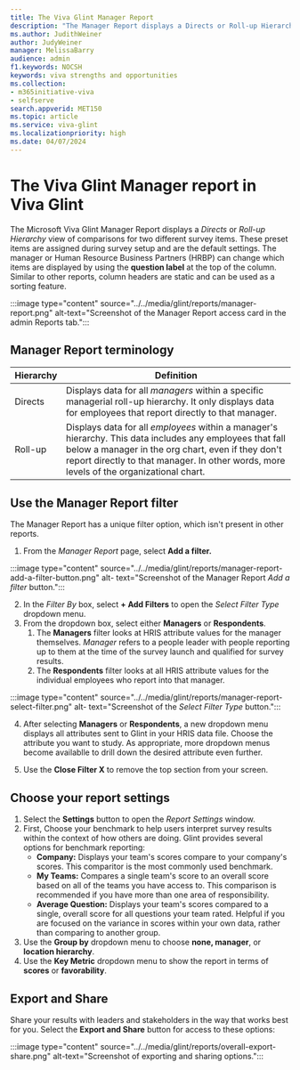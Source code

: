 ```yaml
---
title: The Viva Glint Manager Report
description: "The Manager Report displays a Directs or Roll-up Hierarchy view for two preselected survey items within a specific hierarchy."
ms.author: JudithWeiner
author: JudyWeiner
manager: MelissaBarry
audience: admin
f1.keywords: NOCSH
keywords: viva strengths and opportunities
ms.collection:  
- m365initiative-viva
- selfserve 
search.appverid: MET150 
ms.topic: article
ms.service: viva-glint
ms.localizationpriority: high
ms.date: 04/07/2024
---
```


# The Viva Glint Manager report in Viva Glint

The Microsoft Viva Glint Manager Report displays a *Directs* or *Roll-up Hierarchy* view of comparisons for two different survey items. These preset items are assigned during survey setup and are the default settings. The manager or Human Resource Business Partners (HRBP) can change which items are displayed by using the **question label** at the top of the column. Similar to other reports, column headers are static and can be used as a sorting feature. 

:::image type="content" source="../../media/glint/reports/manager-report.png" alt-text="Screenshot of the Manager Report access card in the admin Reports tab.":::

## Manager Report terminology

|Hierarchy|Definition|
|---------|---------|
|Directs|Displays data for all *managers* within a specific managerial roll-up hierarchy. It only displays data for employees that report directly to that manager.|  
|Roll-up|Displays data for all *employees* within a manager's hierarchy. This data includes any employees that fall below a manager in the org chart, even if they don't report directly to that manager. In other words, more levels of the organizational chart. |

## Use the Manager Report filter 

The Manager Report has a unique filter option, which isn't present in other reports. 

1. From the *Manager Report* page, select **Add a filter.**

  :::image type="content" source="../../media/glint/reports/manager-report-add-a-filter-button.png" alt-  text="Screenshot of the Manager Report *Add a filter* button.":::

2. In the *Filter By* box, select **+ Add Filters** to open the *Select Filter Type* dropdown menu.
3. From the dropdown box, select either **Managers** or **Respondents**. 
   1. The **Managers** filter looks at HRIS attribute values for the manager themselves. *Manager* refers to a 
    people leader with people reporting up to them at the time of the survey launch and qualified for survey 
    results.
   1. The **Respondents** filter looks at all HRIS attribute values for the individual employees who report into that manager.
  
:::image type="content" source="../../media/glint/reports/manager-report-select-filter.png" alt-        text="Screenshot of the *Select Filter Type* button.":::

4. After selecting **Managers** or **Respondents**, a new dropdown menu displays all attributes sent to Glint in your HRIS data file. Choose the attribute you want to study. As appropriate, more dropdown menus become availablle to drill down the desired attribute even further.

5. Use the **Close Filter X** to remove the top section from your screen.

## Choose your report settings

1. Select the **Settings** button to open the *Report Settings* window.
2. First, Choose your benchmark to help users interpret survey results within the context of how others are doing. Glint provides several options for benchmark reporting:
   - **Company:** Displays your team's scores compare to your company's scores. This comparitor is the most commonly used benchmark.
   - **My Teams:** Compares a single team's score to an overall score based on all of the teams you have access to. This comparison is recommended if you have more than one area of responsibility.
   - **Average Question:** Displays your team's scores compared to a single, overall score for all questions your team rated. Helpful if you are focused on the variance in scores within your own data, rather than comparing to another group.
3. Use the **Group by** dropdown menu to choose **none, manager**, or **location hierarchy**.
1. Use the **Key Metric** dropdown menu to show the report in terms of **scores** or **favorability**.

## Export and Share

Share your results with leaders and stakeholders in the way that works best for you. Select the **Export and Share** button for access to these options:

:::image type="content" source="../../media/glint/reports/overall-export-share.png" alt-text="Screenshot of exporting and sharing options.":::

   



